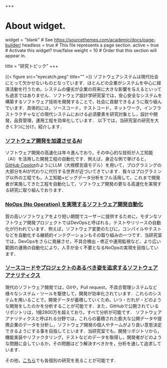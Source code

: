 +++
# About widget.
widget = "blank"  # See https://sourcethemes.com/academic/docs/page-builder/
headless = true  # This file represents a page section.
active = true  # Activate this widget? true/false
weight = 10  # Order that this section will appear in.

title = "研究トピック"
+++

{{< figure src="eyecatch.jpeg" title="" >}}
ソフトウェアシステムは現代社会にとって欠かせないものとなっています．ほとんどの企業がシステムを中心に経済活動を行うため，システムの優劣が企業の将来に大きな影響を与えるといっても過言ではありません．ソフトウェア設計学研究室では，安心安全なシステムを構築するソフトウェア技術を開発することで，社会に貢献できるように取り組んでいます．具体的には，ソースコード，テストコード，ネットワーク，インフラストラクチャなどの現代システムにおける必須要素を研究対象とし，設計や開発，品質管理，運用工程を効率化しています．
以下では，当研究室の研究を大きく3つに分け，紹介します．


### [ソフトウェア開発を加速させるAI](/project/se4ai/)
ソフトウェア開発の高速化は年々進んでおり，その中心的な技術が人工知能（AI）を活用した開発工程の自動化です．例えば，身近な例で挙げると，[GitHub Copilot](https://github.com/features/copilot)のようにLLM（大規模言語モデル）を用いて，プログラミングの大部分をAIが代わりに代行する世界が近づいてきています．我々はプログラミング以外の工程でも，人工知能×ビッグデータ分析をフル活用して，これまで開発者が実施してきた工程を自動化して，ソフトウェア開発の更なる高速化を実現する研究に取り組んでおります．

### [NoOps (No Operation) を実現するソフトウェア開発自動化](/project/noops/)
質の高いソフトウェアをより短い期間でユーザーに提供するために，モダンなソフトウェア開発プロジェクトではDevOpsと呼ばれる，テストやリリースの自動化が行われています．例えば，ソフトウェア変更のたびに，コンパイルやテストなどを自動化する継続的インテグーションもその取り組みの一つです．当研究室では，DevOpsをさらに発展させ，不具合検出・修正や運用監視など，より広い範囲の運用の自動化により，人手が全く不要となるNoOpsの実現を目指しています．

### [ソースコードやプロジェクトのあるべき姿を追求するソフトウェアアナリティクス](/project/software-analytics/)
現代のソフトウェア開発では，Gitや，Pull request，不具合管理システムなど様々なシステム・ツールを駆使して，開発が効率化されています．これらのシステムを用いることで，開発データが蓄積していくため，いつ・だれが・どのような開発をしたのかを分析することが可能です．また，GitHubで公開されているリポジトリは，1億2800万を超えており，すべて分析が可能です．
ソフトウェアアナリティクスと呼ばれる分野では，これらの蓄積された膨大な公開データや提携企業のデータを分析し，ソフトウェア開発の個人やチームがより良い意思決定できるようにする事を目指してといます．当研究室でも，開発リポジトリから，機能実装やリファクタリング，テストなどのデータを取得し，開発者がどのような問題に会しているか，その問題はどう解決すべきかを，分析を通して追求しています．




その他，[こちら](/project/projects)でも各個別の研究を見ることが可能です．
